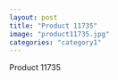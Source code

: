 ```yaml
---
layout: post
title: "Product 11735"
image: "product11735.jpg"
categories: "category1"
---
```

Product 11735
